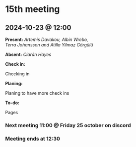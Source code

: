 # 15th meeting 
## 2024-10-23 @ 12:00

**Present:**
*Artemis Davakou,
Albin Wrebo,  
Terra Johansson and
Atilla Yilmaz Görgülü*

**Absent:**
*Ciarán Hayes*

**Check in:**

Checking in

**Planing:**

Planing to have more check ins

**To-do:**

Pages

### Next meeting 11:00 @ Friday 25 october on discord

### Meeting ends at 12:30